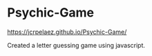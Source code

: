 # Psychic-Game

https://jcrpelaez.github.io/Psychic-Game/

Created a letter guessing game using javascript.